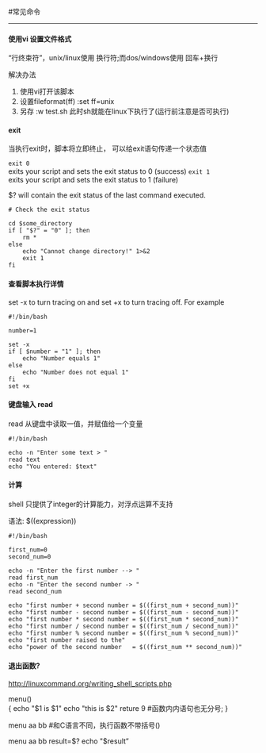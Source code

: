 #常见命令

**********************
#### 使用vi 设置文件格式
“行终束符”，unix/linux使用 换行符;而dos/windows使用 回车+换行

解决办法                       
1. 使用vi打开该脚本
2. 设置fileformat(ff) 
   :set ff=unix
3. 另存
   :w test.sh
此时sh就能在linux下执行了(运行前注意是否可执行)

#### exit
当执行exit时，脚本将立即终止， 可以给exit语句传递一个状态值

`exit 0`      
exits your script and sets the exit status to 0 (success)
`exit 1`                  
exits your script and sets the exit status to 1 (failure)


$? will contain the exit status of the last command executed.

```shell
# Check the exit status

cd $some_directory
if [ "$?" = "0" ]; then
	rm *
else
	echo "Cannot change directory!" 1>&2
	exit 1
fi
```

#### 查看脚本执行详情
set -x to turn tracing on and set +x to turn tracing off. For example

```shell
#!/bin/bash

number=1

set -x
if [ $number = "1" ]; then
    echo "Number equals 1"
else
    echo "Number does not equal 1"
fi
set +x
```

#### 键盘输入 read
read 从键盘中读取一值，并赋值给一个变量

```shell
#!/bin/bash

echo -n "Enter some text > "
read text
echo "You entered: $text"
```

#### 计算
shell 只提供了integer的计算能力，对浮点运算不支持

语法: $((expression))

```shell
#!/bin/bash

first_num=0
second_num=0

echo -n "Enter the first number --> "
read first_num
echo -n "Enter the second number -> "
read second_num

echo "first number + second number = $((first_num + second_num))"
echo "first number - second number = $((first_num - second_num))"
echo "first number * second number = $((first_num * second_num))"
echo "first number / second number = $((first_num / second_num))"
echo "first number % second number = $((first_num % second_num))"
echo "first number raised to the"
echo "power of the second number   = $((first_num ** second_num))"
```

#### 退出函数?
http://linuxcommand.org/writing_shell_scripts.php

menu()         
{
	echo "\$1 is $1"
	echo "this is $2"
	reture 9
	#函数内内语句也无分号;
}

menu aa bb
#和C语言不同，执行函数不带括号()

menu aa bb
result=$?
echo "$result”